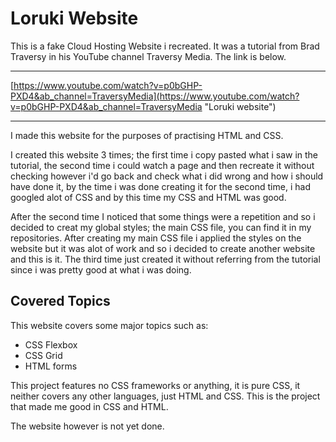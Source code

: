 # Loruki Website

This is a fake Cloud Hosting Website i recreated. It was a tutorial from Brad Traversy in his YouTube channel Traversy Media. The link is below.

---

[https://www.youtube.com/watch?v=p0bGHP-PXD4&ab_channel=TraversyMedia](https://www.youtube.com/watch?v=p0bGHP-PXD4&ab_channel=TraversyMedia "Loruki website")

---

I made this website for the purposes of practising HTML and CSS.

I created this website 3 times; the first time i copy pasted what i saw in the tutorial, the second time i could watch a page and then recreate it without checking however i'd go back and check what i did wrong and how i should have done it, by the time i was done creating it for the second time, i had googled alot of CSS and by this time my CSS and HTML was good.

After the second time I noticed that some things were a repetition and so i decided to creat my global styles; the main CSS file, you can find it in my repositories. After creating my main CSS file i applied the styles on the website but it was alot of work and so i decided to create another website and this is it. The third time just created it without referring from the tutorial since i was pretty good at what i was doing.

## Covered Topics

This website covers some major topics such as:

- CSS Flexbox
- CSS Grid
- HTML forms

This project features no CSS frameworks or anything, it is pure CSS, it neither covers any other languages, just HTML and CSS. This is the project that made me good in CSS and HTML.

The website however is not yet done.
